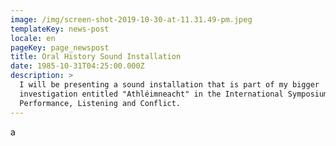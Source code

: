 ```yaml
---
image: /img/screen-shot-2019-10-30-at-11.31.49-pm.jpeg
templateKey: news-post
locale: en
pageKey: page_newspost
title: Oral History Sound Installation
date: 1985-10-31T04:25:00.000Z
description: >
  I will be presenting a sound installation that is part of my bigger
  investigation entitled "Athléimneacht" in the International Symposium
  Performance, Listening and Conflict.
---
```

a
